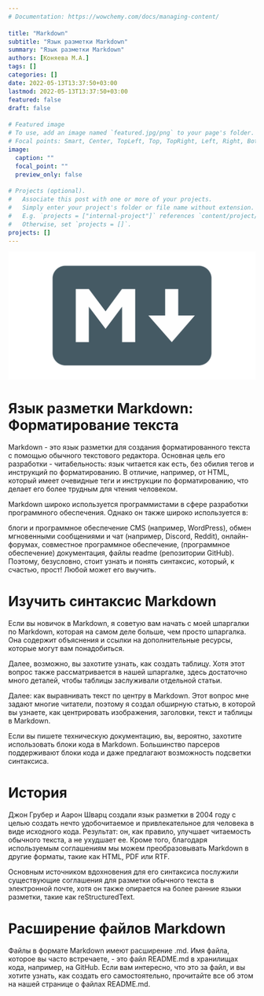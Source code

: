 ```yaml
---
# Documentation: https://wowchemy.com/docs/managing-content/

title: "Markdown"
subtitle: "Язык разметки Markdown"
summary: "Язык разметки Markdown"
authors: [Коняева М.А.]
tags: []
categories: []
date: 2022-05-13T13:37:50+03:00
lastmod: 2022-05-13T13:37:50+03:00
featured: false
draft: false

# Featured image
# To use, add an image named `featured.jpg/png` to your page's folder.
# Focal points: Smart, Center, TopLeft, Top, TopRight, Left, Right, BottomLeft, Bottom, BottomRight.
image:
  caption: ""
  focal_point: ""
  preview_only: false

# Projects (optional).
#   Associate this post with one or more of your projects.
#   Simply enter your project's folder or file name without extension.
#   E.g. `projects = ["internal-project"]` references `content/project/deep-learning/index.md`.
#   Otherwise, set `projects = []`.
projects: []
---
```

![Markdown](3.1.png)

# Язык разметки Markdown: Форматирование текста

Markdown - это язык разметки для создания форматированного текста с помощью обычного текстового редактора. Основная цель его разработки - читабельность: язык читается как есть, без обилия тегов и инструкций по форматированию. В отличие, например, от HTML, который имеет очевидные теги и инструкции по форматированию, что делает его более трудным для чтения человеком.

Markdown широко используется программистами в сфере разработки программного обеспечения. Однако он также широко используется в:

блоги и программное обеспечение CMS (например, WordPress),
обмен мгновенными сообщениями и чат (например, Discord, Reddit),
онлайн-форумах,
совместное программное обеспечение,
(программное обеспечение) документация,
файлы readme (репозитории GitHub).
Поэтому, безусловно, стоит узнать и понять синтаксис, который, к счастью, прост! Любой может его выучить.

# Изучить синтаксис Markdown

Если вы новичок в Markdown, я советую вам начать с моей шпаргалки по Markdown, которая на самом деле больше, чем просто шпаргалка. Она содержит объяснения и ссылки на дополнительные ресурсы, которые могут вам понадобиться.

Далее, возможно, вы захотите узнать, как создать таблицу. Хотя этот вопрос также рассматривается в нашей шпаргалке, здесь достаточно много деталей, чтобы таблицы заслуживали отдельной статьи.

Далее: как выравнивать текст по центру в Markdown. Этот вопрос мне задают многие читатели, поэтому я создал обширную статью, в которой вы узнаете, как центрировать изображения, заголовки, текст и таблицы в Markdown.

Если вы пишете техническую документацию, вы, вероятно, захотите использовать блоки кода в Markdown. Большинство парсеров поддерживают блоки кода и даже предлагают возможность подсветки синтаксиса.

# История

Джон Грубер и Аарон Шварц создали язык разметки в 2004 году с целью создать нечто удобочитаемое и привлекательное для человека в виде исходного кода. Результат: он, как правило, улучшает читаемость обычного текста, а не ухудшает ее. Кроме того, благодаря используемым соглашениям мы можем преобразовывать Markdown в другие форматы, такие как HTML, PDF или RTF.

Основным источником вдохновения для его синтаксиса послужили существующие соглашения для разметки обычного текста в электронной почте, хотя он также опирается на более ранние языки разметки, такие как reStructuredText.

# Расширение файлов Markdown

Файлы в формате Markdown имеют расширение .md. Имя файла, которое вы часто встречаете, - это файл README.md в хранилищах кода, например, на GitHub. Если вам интересно, что это за файл, и вы хотите узнать, как создать его самостоятельно, прочитайте все об этом на нашей странице о файлах README.md.